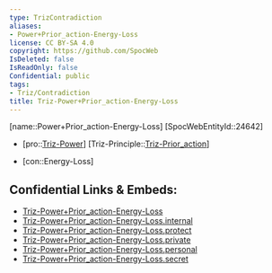 ```yaml
---
type: TrizContradiction
aliases:
- Power+Prior_action-Energy-Loss
license: CC BY-SA 4.0
copyright: https://github.com/SpocWeb
IsDeleted: false
IsReadOnly: false
Confidential: public
tags: 
- Triz/Contradiction
title: Triz-Power+Prior_action-Energy-Loss
---
```

[name::Power+Prior_action-Energy-Loss]
[SpocWebEntityId::24642]
+ [pro::[Triz-Power](tech/Triz/Parameter/Triz-Power.md)]
[Triz-Principle::[Triz-Prior_action](tech/Triz/Principle/Triz-Prior_action.md)]
- [con::Energy-Loss]



## Confidential Links & Embeds: 
- [Triz-Power+Prior_action-Energy-Loss](../../../../_public/tech/Triz/Contradict/Triz-Power+Prior_action-Energy-Loss.md) 
- [Triz-Power+Prior_action-Energy-Loss.internal](../../../../_internal/tech/Triz/Contradict/Triz-Power+Prior_action-Energy-Loss.internal.md) 
- [Triz-Power+Prior_action-Energy-Loss.protect](../../../../_protect/tech/Triz/Contradict/Triz-Power+Prior_action-Energy-Loss.protect.md) 
- [Triz-Power+Prior_action-Energy-Loss.private](../../../../_private/tech/Triz/Contradict/Triz-Power+Prior_action-Energy-Loss.private.md) 
- [Triz-Power+Prior_action-Energy-Loss.personal](../../../../_personal/tech/Triz/Contradict/Triz-Power+Prior_action-Energy-Loss.personal.md) 
- [Triz-Power+Prior_action-Energy-Loss.secret](../../../../_secret/tech/Triz/Contradict/Triz-Power+Prior_action-Energy-Loss.secret.md) 
